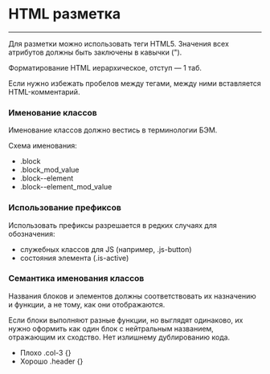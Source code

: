 # HTML разметка #

------

Для разметки можно использовать теги HTML5.
Значения всех атрибутов должны быть заключены в кавычки (").

Форматирование HTML иерархическое, отступ — 1 таб.

Если нужно избежать пробелов между тегами, между ними вставляется HTML-комментарий.

### Именование классов
Именование классов должно вестись в терминологии БЭМ.

Схема именования:

- .block
- .block_mod_value
- .block--element
- .block--element_mod_value

### Использование префиксов
Использовать префиксы разрешается в редких случаях для обозначения:

- служебных классов для JS (например, .js-button)
- состояния элемента (.is-active)

### Семантика именования классов
Названия блоков и элементов должны соответствовать их назначению и функции, а не тому, как они отображаются.

Если блоки выполняют разные функции, но выглядят одинаково, их нужно оформить как один блок с нейтральным названием, отражающим их сходство. Нет излишнему дублированию кода.

- Плохо .col-3 {}
- Хорошо .header {}